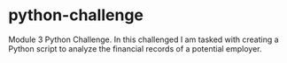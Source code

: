 # python-challenge

Module 3 Python Challenge. In this challenged I am tasked with creating a Python script to analyze the financial records of a potential employer.
